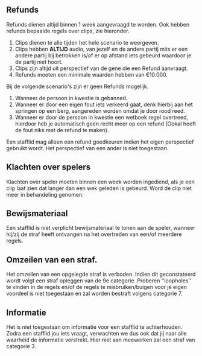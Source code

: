## Refunds

Refunds dienen altijd binnen 1 week aangevraagd te worden.
Ook hebben refunds bepaalde regels over clips, zie hieronder.

1. Clips dienen te alle tijden het hele scenario te weergeven.
2. Clips hebben **ALTIJD** audio, van jezelf en de andere partij mits er een andere partij bij betrokken is/of er op afstand iets gebeurd waardoor je de partij niet hoort.
3. Clips zijn altijd uit perspectief van de gene die een Refund aanvraagt.
4. Refunds moeten een minimale waarden hebben van €10.000.

Bij de volgende scenario's zijn er geen Refunds mogelijk.

1. Wanneer de persoon in kwestie is gebanned.
2. Wanneer er door een eigen fout iets verkeerd gaat, denk hierbij aan het springen op een berg, aangereden worden omdat je door rood reed.
3. Wanneer er door de persoon in kwestie een wetboek regel overtreed, hierdoor heb je automatisch geen recht meer op een refund (Ookal heeft de fout niks met de refund te maken).

Een stafflid mag alleen een refund goedkeuren indien het eigen perspectief gebruikt wordt. Het perspectief van een ander is niet toegestaan.

## Klachten over spelers

Klachten over speler moeten binnen een week worden ingediend, als je een clip laat zien dat langer dan een wek geleden is gebeurd. 
Word de clip niet meer in behandeling genomen.

## Bewijsmateriaal

Een stafflid is niet verplicht bewijsmateriaal te tonen aan de speler, wanneer hij/zij de straf heeft ontvangen na het overtreden van een/of meerdere regels.

## Omzeilen van een straf.
Het omzeilen van een opgelegde straf is verboden. 
Indien dit geconstateerd wordt volgt een straf opleggen van de 9e categorie. 
Proberen ‘’loopholes’’ te vinden in de regels en/of de regels te misbruiken/buigen voor je eigen voordeel is niet toegestaan en zal worden bestraft volgens categorie 7.

## Informatie

Het is niet toegestaan om informatie voor een stafflid te achterhouden. 
Zodra een stafflid jou iets vraagt, verwachten we dus ook dat jij naar alle waarheid de informatie verstrekt. 
Hier niet aan meewerken zal een straf van categorie 3.
